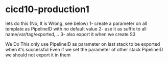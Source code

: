 # cicd10-production1
lets do this (No, It is Wrong, see below)
1- create a parameter on all template as PipelineID
with no default value
2- use it as suffix to all name/var/tag/exported,...
3- also export it when we create S3

We Do This
only use PipelineID as parameter on last stack to be exported when it's successful
Even if we set the parameter of other stack PipelineID we should not export it in them
